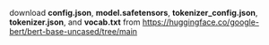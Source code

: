 download **config.json**, **model.safetensors**, **tokenizer_config.json**, **tokenizer.json**, and **vocab.txt** from https://huggingface.co/google-bert/bert-base-uncased/tree/main
